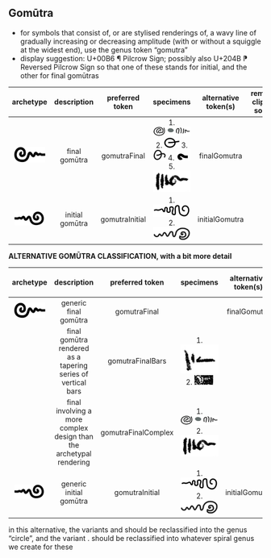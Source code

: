 ## Gomūtra
- for symbols that consist of, or are stylised renderings of, a wavy line of gradually increasing or decreasing amplitude (with or without a squiggle at the widest end), use the genus token “gomutra”
- display suggestion: U+00B6 ¶ Pilcrow Sign; possibly also U+204B ⁋ Reversed Pilcrow Sign so that one of these stands for initial, and the other for final gomūtras

|archetype|description|preferred token|specimens|alternative token(s)|remarks, clipping source|
|:-----:|:-----:|:-----:|:-----:|:-----:|:-----:|
|![Image](images/image18.png)|final gom&#363;tra|gomutraFinal|1. ![Image](images/image08.png) 2. ![Image](images/image02.png) 3. ![Image](images/image13.png) 4. ![Image](images/image10.png) 5. ![Image](images/image52.jpg)|finalGomutra||
|![Image](images/image21.png)|initial gom&#363;tra|gomutraInitial| 1. ![Image](images/image24.png) 2. ![Image](images/image19.png)|initialGomutra||

**ALTERNATIVE GOMŪTRA CLASSIFICATION, with a bit more detail**

|archetype|description|preferred token|specimens|alternative token(s)|remarks, clipping source|
|:-----:|:-----:|:-----:|:-----:|:-----:|:-----:|
|![Image](images/image18.png)|generic final gom&#363;tra|gomutraFinal||finalGomutra||
||final gom&#363;tra rendered as a tapering series of vertical bars|gomutraFinalBars|1. ![Image](images/image65.jpg) 2. ![Image](images/image03.png)|||
||final involving a more complex design than the archetypal rendering|gomutraFinalComplex|1. ![Image](images/image08.png) 2. ![Image](images/image52.jpg)|||
|![Image](images/image21.png)|generic initial gom&#363;tra|gomutraInitial|1. ![Image](images/image24.png) 2. ![Image](images/image19.png)|initialGomutra||


in this alternative, the variants  and  should be reclassified into the genus “circle”, and the variant . should be reclassified into whatever spiral genus we create for these
